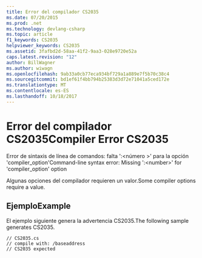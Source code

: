 ```yaml
---
title: Error del compilador CS2035
ms.date: 07/20/2015
ms.prod: .net
ms.technology: devlang-csharp
ms.topic: article
f1_keywords: CS2035
helpviewer_keywords: CS2035
ms.assetid: 3fafbd2d-58aa-41f2-9aa3-028e9720e52a
caps.latest.revision: "12"
author: BillWagner
ms.author: wiwagn
ms.openlocfilehash: 9ab33a0cb77eca934bf729a1a889e7f5b70c38c4
ms.sourcegitcommit: bd1ef61f4bb794b25383d3d72e71041a5ced172e
ms.translationtype: MT
ms.contentlocale: es-ES
ms.lasthandoff: 10/18/2017
---
```

# <a name="compiler-error-cs2035"></a><span data-ttu-id="0b16b-102">Error del compilador CS2035</span><span class="sxs-lookup"><span data-stu-id="0b16b-102">Compiler Error CS2035</span></span>
<span data-ttu-id="0b16b-103">Error de sintaxis de línea de comandos: falta ':\<número >' para la opción 'compiler_option'</span><span class="sxs-lookup"><span data-stu-id="0b16b-103">Command-line syntax error:  Missing ':\<number>' for 'compiler_option' option</span></span>  
  
 <span data-ttu-id="0b16b-104">Algunas opciones del compilador requieren un valor.</span><span class="sxs-lookup"><span data-stu-id="0b16b-104">Some compiler options require a value.</span></span>  
  
## <a name="example"></a><span data-ttu-id="0b16b-105">Ejemplo</span><span class="sxs-lookup"><span data-stu-id="0b16b-105">Example</span></span>  
 <span data-ttu-id="0b16b-106">El ejemplo siguiente genera la advertencia CS2035.</span><span class="sxs-lookup"><span data-stu-id="0b16b-106">The following sample generates CS2035.</span></span>  
  
```  
// CS2035.cs  
// compile with: /baseaddress  
// CS2035 expected  
```
